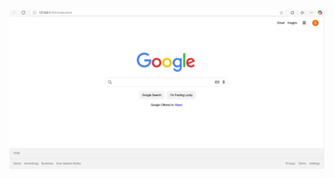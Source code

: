 ![image alt](https://github.com/swetakri2905/Assignment/blob/5c85ad8e1f703994b66a7a32e7d7498bc04e558c/Screenshot%20(77).png)
